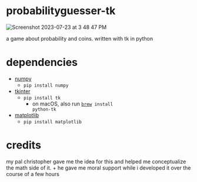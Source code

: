 # probabilityguesser-tk

![Screenshot 2023-07-23 at 3 48 47 PM](https://github.com/veevyo/probabilityguesser-tk/assets/41368076/2b436512-eb89-4e4f-b1b7-acd0e0ef77e8)

a game about probability and coins. written with tk in python

# dependencies
- <a href="https://numpy.org">numpy</a>
   - <code>pip install numpy</code>
- <a href="https://docs.python.org/3/library/tkinter.html">tkinter</a>
   - <code>pip install tk</code>
     - on macOS, also run <code><a href="https://brew.sh">brew</a> install python-tk</code>
- <a href="https://matplotlib.org">matplotlib</a>
  - <code>pip install matplotlib</code>

# credits
my pal christopher gave me the idea for this and helped me conceptualize the math side of it. + he gave me moral support while i developed it over the course of a few hours
